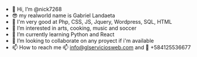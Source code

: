- 👋 Hi, I’m @nick7268
- :sunglasses: my realworld name is Gabriel Landaeta
- :high_brightness: I'm very good at Php, CSS, JS, Jquery, Wordpress, SQL, HTML
- 👀 I’m interested in arts, cooking, music and soccer
- 🌱 I’m currently learning Python and React
- 💞️ I’m looking to collaborate on any proyect if i'm available
- 📫 How to reach me :mailbox: info@glserviciosweb.com and :iphone: +584125536677 

<!---
nick7268/nick7268 is a ✨ special ✨ repository because its `README.md` (this file) appears on your GitHub profile.
You can click the Preview link to take a look at your changes.
--->
